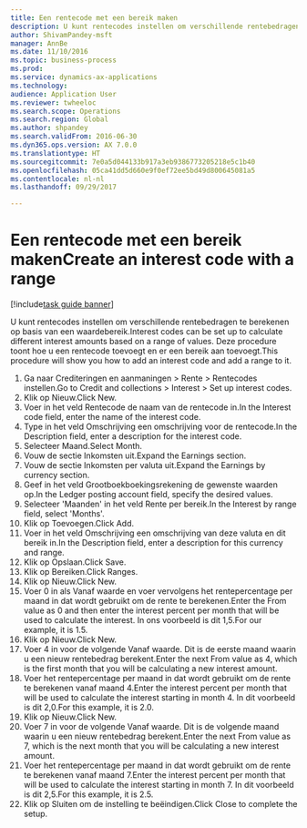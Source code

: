 ```yaml
--- 
title: Een rentecode met een bereik maken
description: U kunt rentecodes instellen om verschillende rentebedragen te berekenen op basis van een waardebereik.
author: ShivamPandey-msft
manager: AnnBe
ms.date: 11/10/2016
ms.topic: business-process
ms.prod: 
ms.service: dynamics-ax-applications
ms.technology: 
audience: Application User
ms.reviewer: twheeloc
ms.search.scope: Operations
ms.search.region: Global
ms.author: shpandey
ms.search.validFrom: 2016-06-30
ms.dyn365.ops.version: AX 7.0.0
ms.translationtype: HT
ms.sourcegitcommit: 7e0a5d044133b917a3eb9386773205218e5c1b40
ms.openlocfilehash: 05ca41dd5d660e9f0ef72ee5bd49d800645081a5
ms.contentlocale: nl-nl
ms.lasthandoff: 09/29/2017

---
```

# <a name="create-an-interest-code-with-a-range"></a><span data-ttu-id="1291e-103">Een rentecode met een bereik maken</span><span class="sxs-lookup"><span data-stu-id="1291e-103">Create an interest code with a range</span></span>

[!include[task guide banner](../../includes/task-guide-banner.md)]

<span data-ttu-id="1291e-104">U kunt rentecodes instellen om verschillende rentebedragen te berekenen op basis van een waardebereik.</span><span class="sxs-lookup"><span data-stu-id="1291e-104">Interest codes can be set up to calculate different interest amounts based on a range of values.</span></span> <span data-ttu-id="1291e-105">Deze procedure toont hoe u een rentecode toevoegt en er een bereik aan toevoegt.</span><span class="sxs-lookup"><span data-stu-id="1291e-105">This procedure will show you how to add an interest code and add a range to it.</span></span>

1. <span data-ttu-id="1291e-106">Ga naar Crediteringen en aanmaningen > Rente > Rentecodes instellen.</span><span class="sxs-lookup"><span data-stu-id="1291e-106">Go to Credit and collections > Interest > Set up interest codes.</span></span>
2. <span data-ttu-id="1291e-107">Klik op Nieuw.</span><span class="sxs-lookup"><span data-stu-id="1291e-107">Click New.</span></span>
3. <span data-ttu-id="1291e-108">Voer in het veld Rentecode de naam van de rentecode in.</span><span class="sxs-lookup"><span data-stu-id="1291e-108">In the Interest code field, enter the name of the interest code.</span></span>
4. <span data-ttu-id="1291e-109">Type in het veld Omschrijving een omschrijving voor de rentecode.</span><span class="sxs-lookup"><span data-stu-id="1291e-109">In the Description field, enter a description for the interest code.</span></span>
5. <span data-ttu-id="1291e-110">Selecteer Maand.</span><span class="sxs-lookup"><span data-stu-id="1291e-110">Select Month.</span></span>
6. <span data-ttu-id="1291e-111">Vouw de sectie Inkomsten uit.</span><span class="sxs-lookup"><span data-stu-id="1291e-111">Expand the Earnings section.</span></span>
7. <span data-ttu-id="1291e-112">Vouw de sectie Inkomsten per valuta uit.</span><span class="sxs-lookup"><span data-stu-id="1291e-112">Expand the Earnings by currency section.</span></span>
8. <span data-ttu-id="1291e-113">Geef in het veld Grootboekboekingsrekening de gewenste waarden op.</span><span class="sxs-lookup"><span data-stu-id="1291e-113">In the Ledger posting account field, specify the desired values.</span></span>
9. <span data-ttu-id="1291e-114">Selecteer 'Maanden' in het veld Rente per bereik.</span><span class="sxs-lookup"><span data-stu-id="1291e-114">In the Interest by range field, select 'Months'.</span></span>
10. <span data-ttu-id="1291e-115">Klik op Toevoegen.</span><span class="sxs-lookup"><span data-stu-id="1291e-115">Click Add.</span></span>
11. <span data-ttu-id="1291e-116">Voer in het veld Omschrijving een omschrijving van deze valuta en dit bereik in.</span><span class="sxs-lookup"><span data-stu-id="1291e-116">In the Description field, enter a description for this currency and range.</span></span>
12. <span data-ttu-id="1291e-117">Klik op Opslaan.</span><span class="sxs-lookup"><span data-stu-id="1291e-117">Click Save.</span></span>
13. <span data-ttu-id="1291e-118">Klik op Bereiken.</span><span class="sxs-lookup"><span data-stu-id="1291e-118">Click Ranges.</span></span>
14. <span data-ttu-id="1291e-119">Klik op Nieuw.</span><span class="sxs-lookup"><span data-stu-id="1291e-119">Click New.</span></span>
15. <span data-ttu-id="1291e-120">Voer 0 in als Vanaf waarde en voer vervolgens het rentepercentage per maand in dat wordt gebruikt om de rente te berekenen.</span><span class="sxs-lookup"><span data-stu-id="1291e-120">Enter the From value as 0 and then enter the interest percent per month that will be used to calculate the interest.</span></span> <span data-ttu-id="1291e-121">In ons voorbeeld is dit 1,5.</span><span class="sxs-lookup"><span data-stu-id="1291e-121">For our example, it is 1.5.</span></span>
16. <span data-ttu-id="1291e-122">Klik op Nieuw.</span><span class="sxs-lookup"><span data-stu-id="1291e-122">Click New.</span></span>
17. <span data-ttu-id="1291e-123">Voer 4 in voor de volgende Vanaf waarde. Dit is de eerste maand waarin u een nieuw rentebedrag berekent.</span><span class="sxs-lookup"><span data-stu-id="1291e-123">Enter the next From value as 4, which is the first month that you will be calculating a new interest amount.</span></span>
18. <span data-ttu-id="1291e-124">Voer het rentepercentage per maand in dat wordt gebruikt om de rente te berekenen vanaf maand 4.</span><span class="sxs-lookup"><span data-stu-id="1291e-124">Enter the interest percent per month that will be used to calculate the interest starting in month 4.</span></span> <span data-ttu-id="1291e-125">In dit voorbeeld is dit 2,0.</span><span class="sxs-lookup"><span data-stu-id="1291e-125">For this example, it is 2.0.</span></span>
19. <span data-ttu-id="1291e-126">Klik op Nieuw.</span><span class="sxs-lookup"><span data-stu-id="1291e-126">Click New.</span></span>
20. <span data-ttu-id="1291e-127">Voer 7 in voor de volgende Vanaf waarde. Dit is de volgende maand waarin u een nieuw rentebedrag berekent.</span><span class="sxs-lookup"><span data-stu-id="1291e-127">Enter the next From value as 7, which is the next month that you will be calculating a new interest amount.</span></span>
21. <span data-ttu-id="1291e-128">Voer het rentepercentage per maand in dat wordt gebruikt om de rente te berekenen vanaf maand 7.</span><span class="sxs-lookup"><span data-stu-id="1291e-128">Enter the interest percent per month that will be used to calculate the interest starting in month 7.</span></span> <span data-ttu-id="1291e-129">In dit voorbeeld is dit 2,5.</span><span class="sxs-lookup"><span data-stu-id="1291e-129">For this example, it is 2.5.</span></span>
22. <span data-ttu-id="1291e-130">Klik op Sluiten om de instelling te beëindigen.</span><span class="sxs-lookup"><span data-stu-id="1291e-130">Click Close to complete the setup.</span></span>


